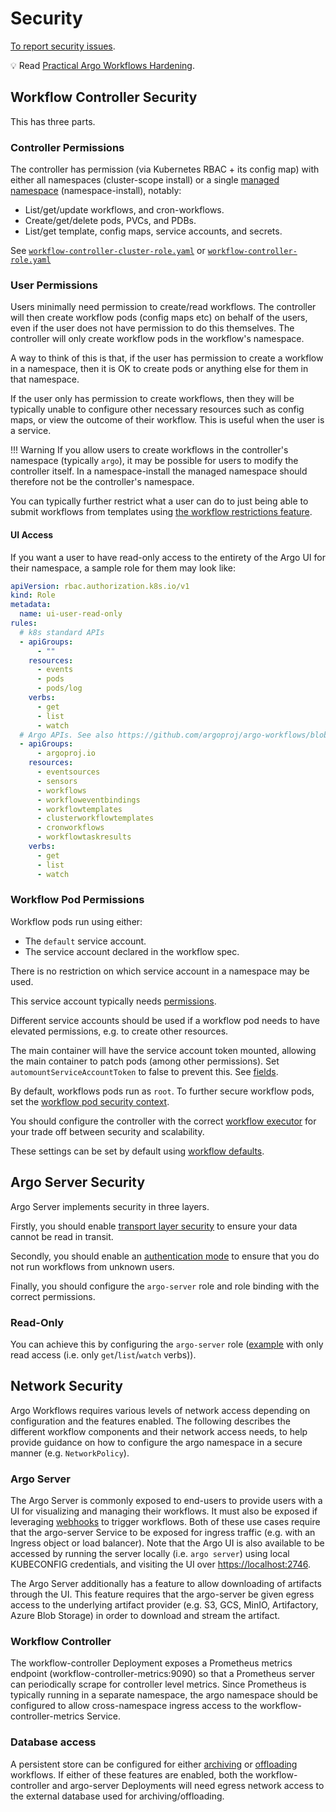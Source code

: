 # Security

[To report security issues](https://github.com/argoproj/argo-workflows/blob/main/SECURITY.md).

💡 Read [Practical Argo Workflows Hardening](https://blog.argoproj.io/practical-argo-workflows-hardening-dd8429acc1ce).

## Workflow Controller Security

This has three parts.

### Controller Permissions

The controller has permission (via Kubernetes RBAC + its config map) with either all namespaces (cluster-scope install) or a single [managed namespace](managed-namespace.md) (namespace-install), notably:

* List/get/update workflows, and cron-workflows.
* Create/get/delete pods, PVCs, and PDBs.
* List/get template, config maps, service accounts, and secrets.

See [`workflow-controller-cluster-role.yaml`](https://raw.githubusercontent.com/argoproj/argo-workflows/main/manifests/cluster-install/workflow-controller-rbac/workflow-controller-clusterrole.yaml) or [`workflow-controller-role.yaml`](https://raw.githubusercontent.com/argoproj/argo-workflows/main/manifests/namespace-install/workflow-controller-rbac/workflow-controller-role.yaml)

### User Permissions

Users minimally need permission to create/read workflows. The controller will then create workflow pods (config maps etc) on behalf of the users, even if the user does not have permission to do this themselves. The controller will only create workflow pods in the workflow's namespace.

A way to think of this is that, if the user has permission to create a workflow in a namespace, then it is OK to create pods or anything else for them in that namespace.

If the user only has permission to create workflows, then they will be typically unable to configure other necessary resources such as config maps, or view the outcome of their workflow. This is useful when the user is a service.

!!! Warning
    If you allow users to create workflows in the controller's namespace (typically `argo`), it may be possible for users to modify the controller itself.  In a namespace-install the managed namespace should therefore not be the controller's namespace.

You can typically further restrict what a user can do to just being able to submit workflows from templates using [the workflow restrictions feature](workflow-restrictions.md).

#### UI Access

If you want a user to have read-only access to the entirety of the Argo UI for their namespace, a sample role for them may look like:

```yaml
apiVersion: rbac.authorization.k8s.io/v1
kind: Role
metadata:
  name: ui-user-read-only
rules:
  # k8s standard APIs
  - apiGroups:
      - ""
    resources:
      - events
      - pods
      - pods/log
    verbs:
      - get
      - list
      - watch
  # Argo APIs. See also https://github.com/argoproj/argo-workflows/blob/main/manifests/cluster-install/workflow-controller-rbac/workflow-aggregate-roles.yaml#L4
  - apiGroups:
      - argoproj.io
    resources:
      - eventsources
      - sensors
      - workflows
      - workfloweventbindings
      - workflowtemplates
      - clusterworkflowtemplates
      - cronworkflows
      - workflowtaskresults
    verbs:
      - get
      - list
      - watch
```

### Workflow Pod Permissions

Workflow pods run using either:

* The `default` service account.
* The service account declared in the workflow spec.

There is no restriction on which service account in a namespace may be used.

This service account typically needs [permissions](workflow-rbac.md).

Different service accounts should be used if a workflow pod needs to have elevated permissions, e.g. to create other resources.

The main container will have the service account token mounted, allowing the main container to patch pods (among other permissions). Set `automountServiceAccountToken` to false to prevent this. See [fields](fields.md).

By default, workflows pods run as `root`. To further secure workflow pods, set the [workflow pod security context](workflow-pod-security-context.md).

You should configure the controller with the correct [workflow executor](workflow-executors.md) for your trade off between security and scalability.

These settings can be set by default using [workflow defaults](default-workflow-specs.md).

## Argo Server Security

Argo Server implements security in three layers.

Firstly, you should enable [transport layer security](tls.md) to ensure your data cannot be read in transit.

Secondly, you should enable an [authentication mode](argo-server.md#auth-mode) to ensure that you do not run workflows from unknown users.

Finally, you should configure the `argo-server` role and role binding with the correct permissions.

### Read-Only

You can achieve this by configuring the `argo-server` role ([example](https://github.com/argoproj/argo-workflows/blob/main/manifests/namespace-install/argo-server-rbac/argo-server-role.yaml) with only read access (i.e. only `get`/`list`/`watch` verbs)).

## Network Security

Argo Workflows requires various levels of network access depending on configuration and the features enabled. The following describes the different workflow components and their network access needs, to help provide guidance on how to configure the argo namespace in a secure manner (e.g. `NetworkPolicy`).

### Argo Server

The Argo Server is commonly exposed to end-users to provide users with a UI for visualizing and managing their workflows. It must also be exposed if leveraging [webhooks](webhooks.md) to trigger workflows. Both of these use cases require that the argo-server Service to be exposed for ingress traffic (e.g. with an Ingress object or load balancer). Note that the Argo UI is also available to be accessed by running the server locally (i.e. `argo server`) using local KUBECONFIG credentials, and visiting the UI over <https://localhost:2746>.

The Argo Server additionally has a feature to allow downloading of artifacts through the UI. This feature requires that the argo-server be given egress access to the underlying artifact provider (e.g. S3, GCS, MinIO, Artifactory, Azure Blob Storage) in order to download and stream the artifact.

### Workflow Controller

The workflow-controller Deployment exposes a Prometheus metrics endpoint (workflow-controller-metrics:9090) so that a Prometheus server can periodically scrape for controller level metrics. Since Prometheus is typically running in a separate namespace, the argo namespace should be configured to allow cross-namespace ingress access to the workflow-controller-metrics Service.

### Database access

A persistent store can be configured for either [archiving](workflow-archive.md) or [offloading](offloading-large-workflows.md) workflows. If either of these features are enabled, both the workflow-controller and argo-server Deployments will need egress network access to the external database used for archiving/offloading.

